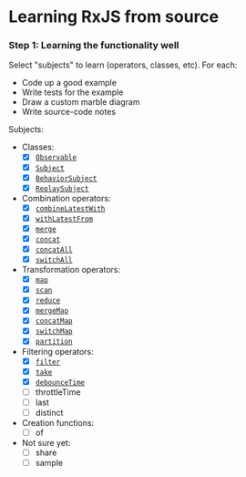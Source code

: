 # Learning RxJS from source

### Step 1: Learning the functionality well

Select "subjects" to learn (operators, classes, etc). For each:

- Code up a good example
- Write tests for the example
- Draw a custom marble diagram
- Write source-code notes

<!-- <img src="./notes/concat/diagram.png" height="250px" /> -->

Subjects:

- Classes:
	- [x] [`Observable`](./notes/observable/)
	- [x] [`Subject`](./notes/subject/)
	- [x] [`BehaviorSubject`](./notes/behavior-subject/)
	- [x] [`ReplaySubject`](./notes/replay-subject/)

- Combination operators:
	- [x] [`combineLatestWith`](./notes/combine-latest-with/)
	- [x] [`withLatestFrom`](./notes/with-latest-from/)
	- [x] [`merge`](./notes/merge/)
	- [x] [`concat`](./notes/concat/)
	- [x] [`concatAll`](./notes/concat-all/)
	- [x] [`switchAll`](./notes/switch-all/)

- Transformation operators:
	- [x] [`map`](./notes/map)
	- [x] [`scan`](./notes/scan)
	- [x] [`reduce`](./notes/reduce/)
	- [x] [`mergeMap`](./notes/mergeMap/)
	- [x] [`concatMap`](./notes/concatMap/)
	- [x] [`switchMap`](./notes/switch-map/)
	- [x] [`partition`](./notes/partition/)

- Filtering operators:
	- [x] [`filter`](./notes/filter)
	- [x] [`take`](./notes/take)
	- [x] [`debounceTime`](./notes/debounceTime/)
	- [ ] throttleTime
	- [ ] last
	- [ ] distinct

- Creation functions:
 	- [ ] of

- Not sure yet:
	- [ ] share
	- [ ] sample